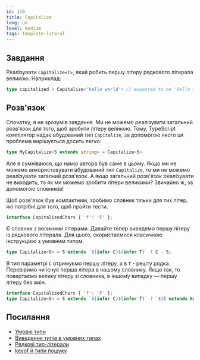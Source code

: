```yaml
---
id: 110
title: Capitalize
lang: uk
level: medium
tags: template-literal
---
```


## Завдання

Реалізувати `Capitalize<T>`, який робить першу літеру рядкового літерала великою.
Наприклад:

```typescript
type capitalized = Capitalize<'hello world'> // expected to be 'Hello world'
```

## Розв'язок

Спочатку, я не зрозумів завдання.
Ми не можемо реалізувати загальний розв'язок для того, щоб зробити літеру великою.
Тому, TypeScript компілятор надає вбудований тип `Capitalize`, за допомогою якого ця проблема вирішується досить легко:

```typescript
type MyCapitalize<S extends string> = Capitalize<S>
```

Але я сумніваюся, що намір автора був саме в цьому.
Якщо ми не можемо використовувати вбудований тип `Capitalize`, то ми не можемо реалізувати загалний розв'язок.
А якщо загальний розв'язок реалізувати не виходить, то як ми можемо зробити літери великими?
Звичайно ж, за допомогою словників!

Щоб розв'язок був компактним, зробимо словник тільки для тих літер, які потрібні для того, щоб пройти тести.

```typescript
interface CapitalizedChars { 'f': 'F' };
```

Є словник з великими літерами.
Давайте тепер виведемо першу літеру із рядкового літерала.
Для цього, скористаємося класичною інструкцією з умовним типом.

```typescript
type Capitalize<S> = S extends `${infer C}${infer T}` ? C : S;
```

В тип параметрі `C` отримуємо першу літеру, а в `T` - решту рядка.
Перевіримо чи існує перша літера в нашому словнику.
Якщо так, то повертаємо велику літеру зі словника, в іншому випадку — першу літеру без змін.

```typescript
interface CapitalizedChars { 'f': 'F' };
type Capitalize<S> = S extends `${infer C}${infer T}` ? `${C extends keyof CapitalizedChars ? CapitalizedChars[C] : C}${T}` : S;
```

## Посилання

- [Умовні типи](https://www.typescriptlang.org/docs/handbook/advanced-types.html#conditional-types)
- [Виведення типів в умовних типах](https://www.typescriptlang.org/docs/handbook/advanced-types.html#type-inference-in-conditional-types)
- [Рядкові тип-літерали](https://www.typescriptlang.org/docs/handbook/release-notes/typescript-4-1.html#template-literal-types)
- [keyof й типи пошуку](https://www.typescriptlang.org/docs/handbook/release-notes/typescript-2-1.html#keyof-and-lookup-types)
